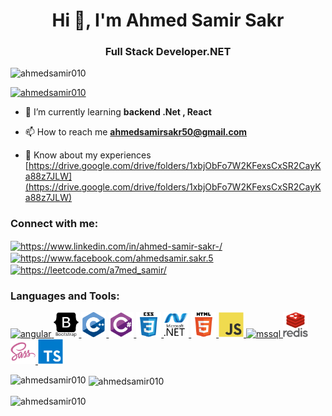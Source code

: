<h1 align="center">Hi 👋, I'm Ahmed Samir Sakr</h1>
<h3 align="center">Full Stack Developer.NET</h3>

<p align="left"> <img src="https://komarev.com/ghpvc/?username=ahmedsamir010&label=Profile%20views&color=0e75b6&style=flat" alt="ahmedsamir010" /> </p>

<p align="left"> <a href="https://github.com/ryo-ma/github-profile-trophy"><img src="https://github-profile-trophy.vercel.app/?username=ahmedsamir010" alt="ahmedsamir010" /></a> </p>

- 🌱 I’m currently learning **backend .Net , React**

- 📫 How to reach me **ahmedsamirsakr50@gmail.com**

- 📄 Know about my experiences [https://drive.google.com/drive/folders/1xbjObFo7W2KFexsCxSR2CayKa88z7JLW](https://drive.google.com/drive/folders/1xbjObFo7W2KFexsCxSR2CayKa88z7JLW)

<h3 align="left">Connect with me:</h3>
<p align="left">
<a href="https://linkedin.com/in/https://www.linkedin.com/in/ahmed-samir-sakr-/" target="blank"><img align="center" src="https://raw.githubusercontent.com/rahuldkjain/github-profile-readme-generator/master/src/images/icons/Social/linked-in-alt.svg" alt="https://www.linkedin.com/in/ahmed-samir-sakr-/" height="30" width="40" /></a>
<a href="/ahmedsamir.sakr.5" target="blank"><img align="center" src="https://raw.githubusercontent.com/rahuldkjain/github-profile-readme-generator/master/src/images/icons/Social/facebook.svg" alt="https://www.facebook.com/ahmedsamir.sakr.5" height="30" width="40" /></a>
<a href="https://www.leetcode.com/https://leetcode.com/a7med_samir/" target="blank"><img align="center" src="https://raw.githubusercontent.com/rahuldkjain/github-profile-readme-generator/master/src/images/icons/Social/leet-code.svg" alt="https://leetcode.com/a7med_samir/" height="30" width="40" /></a>
</p>

<h3 align="left">Languages and Tools:</h3>
<p align="left"> <a href="https://angular.io" target="_blank" rel="noreferrer"> <img src="https://angular.io/assets/images/logos/angular/angular.svg" alt="angular" width="40" height="40"/> </a> <a href="https://getbootstrap.com" target="_blank" rel="noreferrer"> <img src="https://raw.githubusercontent.com/devicons/devicon/master/icons/bootstrap/bootstrap-plain-wordmark.svg" alt="bootstrap" width="40" height="40"/> </a> <a href="https://www.w3schools.com/cpp/" target="_blank" rel="noreferrer"> <img src="https://raw.githubusercontent.com/devicons/devicon/master/icons/cplusplus/cplusplus-original.svg" alt="cplusplus" width="40" height="40"/> </a> <a href="https://www.w3schools.com/cs/" target="_blank" rel="noreferrer"> <img src="https://raw.githubusercontent.com/devicons/devicon/master/icons/csharp/csharp-original.svg" alt="csharp" width="40" height="40"/> </a> <a href="https://www.w3schools.com/css/" target="_blank" rel="noreferrer"> <img src="https://raw.githubusercontent.com/devicons/devicon/master/icons/css3/css3-original-wordmark.svg" alt="css3" width="40" height="40"/> </a> <a href="https://dotnet.microsoft.com/" target="_blank" rel="noreferrer"> <img src="https://raw.githubusercontent.com/devicons/devicon/master/icons/dot-net/dot-net-original-wordmark.svg" alt="dotnet" width="40" height="40"/> </a> <a href="https://www.w3.org/html/" target="_blank" rel="noreferrer"> <img src="https://raw.githubusercontent.com/devicons/devicon/master/icons/html5/html5-original-wordmark.svg" alt="html5" width="40" height="40"/> </a> <a href="https://developer.mozilla.org/en-US/docs/Web/JavaScript" target="_blank" rel="noreferrer"> <img src="https://raw.githubusercontent.com/devicons/devicon/master/icons/javascript/javascript-original.svg" alt="javascript" width="40" height="40"/> </a> <a href="https://www.microsoft.com/en-us/sql-server" target="_blank" rel="noreferrer"> <img src="https://www.svgrepo.com/show/303229/microsoft-sql-server-logo.svg" alt="mssql" width="40" height="40"/> </a> <a href="https://redis.io" target="_blank" rel="noreferrer"> <img src="https://raw.githubusercontent.com/devicons/devicon/master/icons/redis/redis-original-wordmark.svg" alt="redis" width="40" height="40"/> </a> <a href="https://sass-lang.com" target="_blank" rel="noreferrer"> <img src="https://raw.githubusercontent.com/devicons/devicon/master/icons/sass/sass-original.svg" alt="sass" width="40" height="40"/> </a> <a href="https://www.typescriptlang.org/" target="_blank" rel="noreferrer"> <img src="https://raw.githubusercontent.com/devicons/devicon/master/icons/typescript/typescript-original.svg" alt="typescript" width="40" height="40"/> </a> </p>

<p><img align="left" src="https://github-readme-stats.vercel.app/api/top-langs?username=ahmedsamir010&show_icons=true&locale=en&layout=compact" alt="ahmedsamir010" /></p>

<p>&nbsp;<img align="center" src="https://github-readme-stats.vercel.app/api?username=ahmedsamir010&show_icons=true&locale=en" alt="ahmedsamir010" /></p>

<p><img align="center" src="https://github-readme-streak-stats.herokuapp.com/?user=ahmedsamir010&" alt="ahmedsamir010" /></p>

